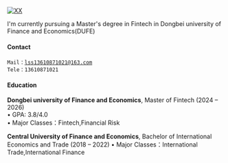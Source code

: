 [![XX](https://img.shields.io/badge/XX-github-blue?logo=github)](https://github.com/VeraVivian-python)

I'm currently pursuing a Master's degree in Fintech in Dongbei university of Finance and Economics(DUFE)

#### Contact
<code>Mail：lss13610871021@163.com</code>  
<code>Tele：13610871021</code>

#### Education  
**Dongbei university of Finance and Economics**, Master of Fintech (2024 – 2026)  
• GPA: 3.8/4.0  
• Major Classes：Fintech,Financial Risk

**Central University of Finance and Economics**, Bachelor of International Economics and Trade (2018 – 2022)
• Major Classes：International Trade,International Finance
